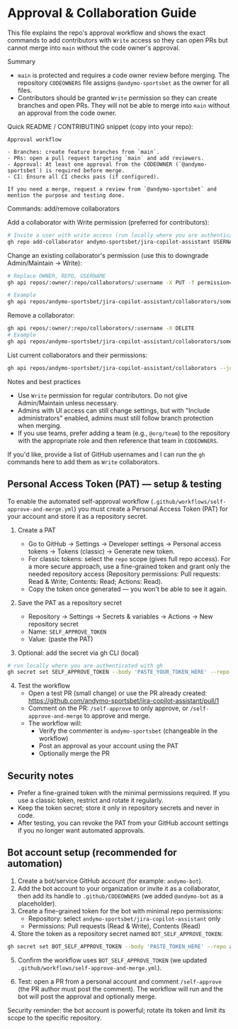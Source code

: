# Approval & Collaboration Guide

This file explains the repo's approval workflow and shows the exact commands to add contributors with `Write` access so they can open PRs but cannot merge into `main` without the code owner's approval.

Summary
- `main` is protected and requires a code owner review before merging. The repository `CODEOWNERS` file assigns `@andymo-sportsbet` as the owner for all files.
- Contributors should be granted `Write` permission so they can create branches and open PRs. They will not be able to merge into `main` without an approval from the code owner.

Quick README / CONTRIBUTING snippet (copy into your repo):

```
Approval workflow

- Branches: create feature branches from `main`.
- PRs: open a pull request targeting `main` and add reviewers.
- Approval: At least one approval from the CODEOWNER (`@andymo-sportsbet`) is required before merge.
- CI: Ensure all CI checks pass (if configured).

If you need a merge, request a review from `@andymo-sportsbet` and mention the purpose and testing done.
```

Commands: add/remove collaborators

Add a collaborator with Write permission (preferred for contributors):

```bash
# Invite a user with write access (run locally where you are authenticated with gh)
gh repo add-collaborator andymo-sportsbet/jira-copilot-assistant USERNAME --permission write
```

Change an existing collaborator's permission (use this to downgrade Admin/Maintain -> Write):

```bash
# Replace OWNER, REPO, USERNAME
gh api repos/:owner/:repo/collaborators/:username -X PUT -f permission=write

# Example
gh api repos/andymo-sportsbet/jira-copilot-assistant/collaborators/someuser -X PUT -f permission=write
```

Remove a collaborator:

```bash
gh api repos/:owner/:repo/collaborators/:username -X DELETE
# Example
gh api repos/andymo-sportsbet/jira-copilot-assistant/collaborators/someuser -X DELETE
```

List current collaborators and their permissions:

```bash
gh api repos/andymo-sportsbet/jira-copilot-assistant/collaborators --jq '.[] | {login,permissions}'
```

Notes and best practices
- Use `Write` permission for regular contributors. Do not give Admin/Maintain unless necessary.
- Admins with UI access can still change settings, but with "Include administrators" enabled, admins must still follow branch protection when merging.
- If you use teams, prefer adding a team (e.g., `@org/team`) to the repository with the appropriate role and then reference that team in `CODEOWNERS`.

If you'd like, provide a list of GitHub usernames and I can run the `gh` commands here to add them as `Write` collaborators.

Personal Access Token (PAT) — setup & testing
-------------------------------------------

To enable the automated self-approval workflow (`.github/workflows/self-approve-and-merge.yml`) you must create a Personal Access Token (PAT) for your account and store it as a repository secret.

1. Create a PAT
	- Go to GitHub → Settings → Developer settings → Personal access tokens → Tokens (classic) → Generate new token.
	- For classic tokens: select the `repo` scope (gives full repo access). For a more secure approach, use a fine-grained token and grant only the needed repository access (Repository permissions: Pull requests: Read & Write; Contents: Read; Actions: Read).
	- Copy the token once generated — you won't be able to see it again.

2. Save the PAT as a repository secret
	- Repository → Settings → Secrets & variables → Actions → New repository secret
	- Name: `SELF_APPROVE_TOKEN`
	- Value: (paste the PAT)

3. Optional: add the secret via gh CLI (local)
```bash
# run locally where you are authenticated with gh
gh secret set SELF_APPROVE_TOKEN --body 'PASTE_YOUR_TOKEN_HERE' --repo andymo-sportsbet/jira-copilot-assistant
```

4. Test the workflow
	- Open a test PR (small change) or use the PR already created: https://github.com/andymo-sportsbet/jira-copilot-assistant/pull/1
	- Comment on the PR: `/self-approve` to only approve, or `/self-approve-and-merge` to approve and merge.
	- The workflow will:
	  - Verify the commenter is `andymo-sportsbet` (changeable in the workflow)
	  - Post an approval as your account using the PAT
	  - Optionally merge the PR

Security notes
-------------
- Prefer a fine-grained token with the minimal permissions required. If you use a classic token, restrict and rotate it regularly.
- Keep the token secret; store it only in repository secrets and never in code.
- After testing, you can revoke the PAT from your GitHub account settings if you no longer want automated approvals.

Bot account setup (recommended for automation)
---------------------------------------------

1. Create a bot/service GitHub account (for example: `andymo-bot`).
2. Add the bot account to your organization or invite it as a collaborator, then add its handle to `.github/CODEOWNERS` (we added `@andymo-bot` as a placeholder).
3. Create a fine-grained token for the bot with minimal repo permissions:
	- Repository: select `andymo-sportsbet/jira-copilot-assistant` only
	- Permissions: Pull requests (Read & Write), Contents (Read)
4. Store the token as a repository secret named `BOT_SELF_APPROVE_TOKEN`:

```bash
gh secret set BOT_SELF_APPROVE_TOKEN --body 'PASTE_TOKEN_HERE' --repo andymo-sportsbet/jira-copilot-assistant
```

5. Confirm the workflow uses `BOT_SELF_APPROVE_TOKEN` (we updated `.github/workflows/self-approve-and-merge.yml`).

6. Test: open a PR from a personal account and comment `/self-approve` (the PR author must post the comment). The workflow will run and the bot will post the approval and optionally merge.

Security reminder: the bot account is powerful; rotate its token and limit its scope to the specific repository.
